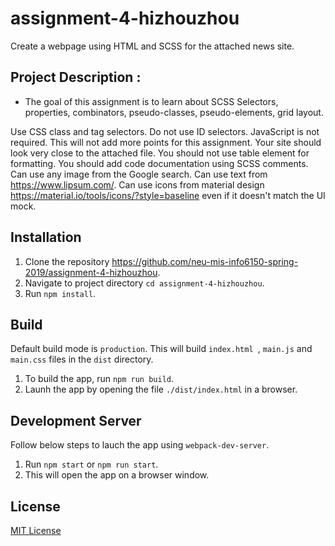 # assignment-4-hizhouzhou

Create a webpage using HTML and SCSS for the attached news site.

## Project Description : 
* The goal of this assignment is to learn about SCSS Selectors, properties, combinators, pseudo-classes, pseudo-elements, grid layout.

Use CSS class and tag selectors. Do not use ID selectors.
JavaScript is not required. This will not add more points for this assignment.
Your site should look very close to the attached file.
You should not use table element for formatting.
You should add code documentation using SCSS comments.
Can use any image from the Google search.
Can use text from https://www.lipsum.com/.
Can use icons from material design https://material.io/tools/icons/?style=baseline even if it doesn't match the UI mock.

## Installation
1. Clone the repository https://github.com/neu-mis-info6150-spring-2019/assignment-4-hizhouzhou.
2. Navigate to project directory `cd assignment-4-hizhouzhou`.
3. Run `npm install`.

## Build
Default build mode is `production`. This will build `index.html `, `main.js` and `main.css` files in the `dist` directory.
1. To build the app, run `npm run build`.
2. Launh the app by opening the file `./dist/index.html` in a browser.

## Development Server
Follow below steps to lauch the app using `webpack-dev-server`.
1. Run `npm start` or `npm run start`.
2. This will open the app on a browser window.

## License
[MIT License](https://opensource.org/licenses/MIT)


